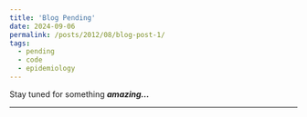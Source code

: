 ```yaml
---
title: 'Blog Pending'
date: 2024-09-06
permalink: /posts/2012/08/blog-post-1/
tags:
  - pending
  - code
  - epidemiology
---
```


Stay tuned for something ***amazing...***

------------------------------------------------------------------------
